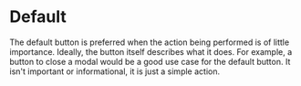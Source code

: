 # Default
The default button is preferred when the action being performed is of little importance. Ideally, the button itself describes what it does. For example, a button to close a modal would be a good use case for the default button. It isn't important or informational, it is just a simple action.
